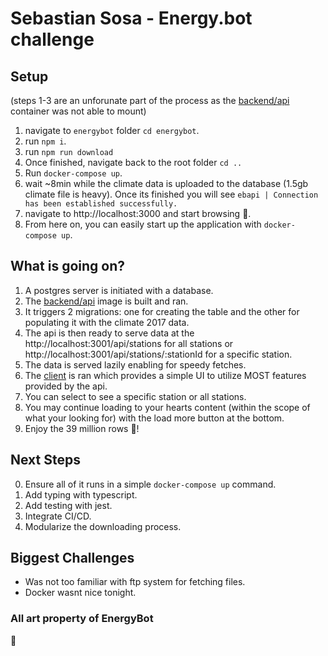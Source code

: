 # Sebastian Sosa - Energy.bot challenge

## Setup

(steps 1-3 are an unforunate part of the process as the [backend/api](energybot) container was not able to mount)

1. navigate to `energybot` folder `cd energybot`.
2. run `npm i`.
3. run `npm run download`
4. Once finished, navigate back to the root folder `cd ..`
5. Run `docker-compose up`.
6. wait ~8min while the climate data is uploaded to the database (1.5gb climate file is heavy). Once its finished you will see `ebapi | Connection has been established successfully.`
7. navigate to http://localhost:3000 and start browsing 🥳.
8. From here on, you can easily start up the application with `docker-compose up`.

## What is going on?

1. A postgres server is initiated with a database.
2. The [backend/api](energybot) image is built and ran.
3. It triggers 2 migrations: one for creating the table and the other for populating it with the climate 2017 data.
4. The api is then ready to serve data at the http://localhost:3001/api/stations for all stations or http://localhost:3001/api/stations/:stationId for a specific station.
5. The data is served lazily enabling for speedy fetches.
6. The [client](dbclient) is ran which provides a simple UI to utilize MOST features provided by the api.
7. You can select to see a specific station or all stations.
8. You may continue loading to your hearts content (within the scope of what your looking for) with the load more button at the bottom.
9. Enjoy the 39 million rows 🤖!

## Next Steps

0. Ensure all of it runs in a simple `docker-compose up` command.
1. Add typing with typescript.
2. Add testing with jest.
3. Integrate CI/CD.
4. Modularize the downloading process.

## Biggest Challenges

- Was not too familiar with ftp system for fetching files.
- Docker wasnt nice tonight.

### All art property of EnergyBot

😬
